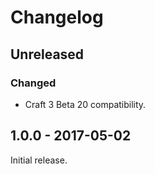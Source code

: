 Changelog
=========

## Unreleased

### Changed
- Craft 3 Beta 20 compatibility.

## 1.0.0 - 2017-05-02

Initial release.
